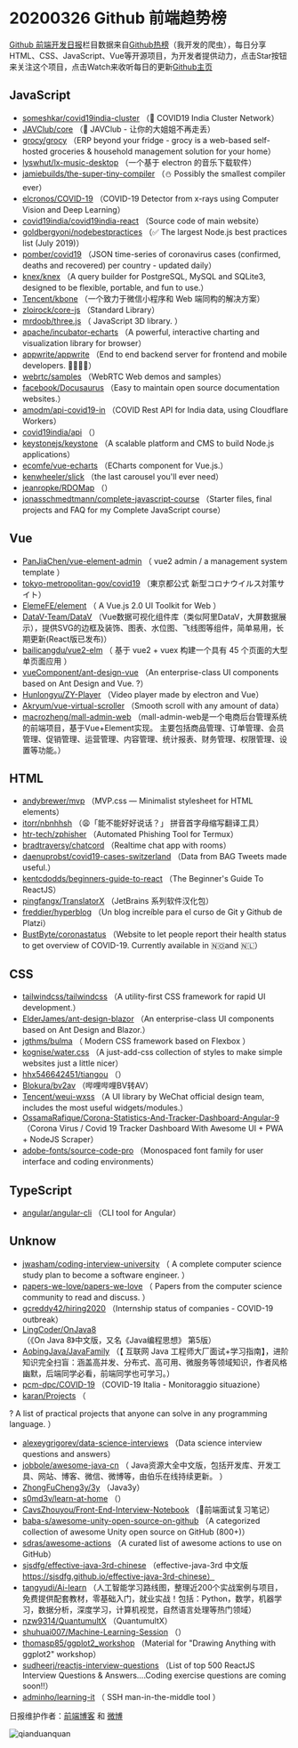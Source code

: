 # 20200326 Github 前端趋势榜

[Github 前端开发日报](https://qdkfweb.cn/c/news)栏目数据来自[Github热榜](https://github.qdkfweb.cn/)（我开发的爬虫），每日分享HTML、CSS、JavaScript、Vue等开源项目，为开发者提供动力，点击Star按钮来关注这个项目，点击Watch来收听每日的更新[Github主页](https://github.com/kujian/githubTrending)
## JavaScript

* [someshkar/covid19india-cluster](https://github.com/someshkar/covid19india-cluster) （&#x1f52c; COVID19 India Cluster Network）
* [JAVClub/core](https://github.com/JAVClub/core) （&#x1f51e; JAVClub - 让你的大姐姐不再走丢）
* [grocy/grocy](https://github.com/grocy/grocy) （ERP beyond your fridge - grocy is a web-based self-hosted groceries &amp; household management solution for your home）
* [lyswhut/lx-music-desktop](https://github.com/lyswhut/lx-music-desktop) （一个基于 electron 的音乐下载软件）
* [jamiebuilds/the-super-tiny-compiler](https://github.com/jamiebuilds/the-super-tiny-compiler) （⛄️ Possibly the smallest compiler ever）
* [elcronos/COVID-19](https://github.com/elcronos/COVID-19) （COVID-19 Detector from x-rays using Computer Vision and Deep Learning）
* [covid19india/covid19india-react](https://github.com/covid19india/covid19india-react) （Source code of main website）
* [goldbergyoni/nodebestpractices](https://github.com/goldbergyoni/nodebestpractices) （✅ The largest Node.js best practices list (July 2019)）
* [pomber/covid19](https://github.com/pomber/covid19) （JSON time-series of coronavirus cases (confirmed, deaths and recovered) per country - updated daily）
* [knex/knex](https://github.com/knex/knex) （A query builder for PostgreSQL, MySQL and SQLite3, designed to be flexible, portable, and fun to use.）
* [Tencent/kbone](https://github.com/Tencent/kbone) （一个致力于微信小程序和 Web 端同构的解决方案）
* [zloirock/core-js](https://github.com/zloirock/core-js) （Standard Library）
* [mrdoob/three.js](https://github.com/mrdoob/three.js) （
        JavaScript 3D library.
      ）
* [apache/incubator-echarts](https://github.com/apache/incubator-echarts) （A powerful, interactive charting and visualization library for browser）
* [appwrite/appwrite](https://github.com/appwrite/appwrite) （End to end backend server for frontend and mobile developers. &#x1f469;‍&#x1f4bb;&#x1f468;‍&#x1f4bb;）
* [webrtc/samples](https://github.com/webrtc/samples) （WebRTC Web demos and samples）
* [facebook/Docusaurus](https://github.com/facebook/Docusaurus) （Easy to maintain open source documentation websites.）
* [amodm/api-covid19-in](https://github.com/amodm/api-covid19-in) （COVID Rest API for India data, using Cloudflare Workers）
* [covid19india/api](https://github.com/covid19india/api) （）
* [keystonejs/keystone](https://github.com/keystonejs/keystone) （A scalable platform and CMS to build Node.js applications）
* [ecomfe/vue-echarts](https://github.com/ecomfe/vue-echarts) （ECharts component for Vue.js.）
* [kenwheeler/slick](https://github.com/kenwheeler/slick) （the last carousel you'll ever need）
* [jeanropke/RDOMap](https://github.com/jeanropke/RDOMap) （）
* [jonasschmedtmann/complete-javascript-course](https://github.com/jonasschmedtmann/complete-javascript-course) （Starter files, final projects and FAQ for my Complete JavaScript course）

## Vue

* [PanJiaChen/vue-element-admin](https://github.com/PanJiaChen/vue-element-admin) （
        vue2 admin / a management system template
      ）
* [tokyo-metropolitan-gov/covid19](https://github.com/tokyo-metropolitan-gov/covid19) （東京都公式 新型コロナウイルス対策サイト）
* [ElemeFE/element](https://github.com/ElemeFE/element) （
        A Vue.js 2.0 UI Toolkit for Web
      ）
* [DataV-Team/DataV](https://github.com/DataV-Team/DataV) （Vue数据可视化组件库（类似阿里DataV，大屏数据展示），提供SVG的边框及装饰、图表、水位图、飞线图等组件，简单易用，长期更新(React版已发布)）
* [bailicangdu/vue2-elm](https://github.com/bailicangdu/vue2-elm) （
        基于 vue2 + vuex 构建一个具有 45 个页面的大型单页面应用
      ）
* [vueComponent/ant-design-vue](https://github.com/vueComponent/ant-design-vue) （An enterprise-class UI components based on Ant Design and Vue. ?）
* [Hunlongyu/ZY-Player](https://github.com/Hunlongyu/ZY-Player) （Video player made by electron and Vue）
* [Akryum/vue-virtual-scroller](https://github.com/Akryum/vue-virtual-scroller) （Smooth scroll with any amount of data）
* [macrozheng/mall-admin-web](https://github.com/macrozheng/mall-admin-web) （mall-admin-web是一个电商后台管理系统的前端项目，基于Vue+Element实现。 主要包括商品管理、订单管理、会员管理、促销管理、运营管理、内容管理、统计报表、财务管理、权限管理、设置等功能。）

## HTML

* [andybrewer/mvp](https://github.com/andybrewer/mvp) （MVP.css — Minimalist stylesheet for HTML elements）
* [itorr/nbnhhsh](https://github.com/itorr/nbnhhsh) （&#x1f629;「能不能好好说话？」 拼音首字母缩写翻译工具）
* [htr-tech/zphisher](https://github.com/htr-tech/zphisher) （Automated Phishing Tool for Termux）
* [bradtraversy/chatcord](https://github.com/bradtraversy/chatcord) （Realtime chat app with rooms）
* [daenuprobst/covid19-cases-switzerland](https://github.com/daenuprobst/covid19-cases-switzerland) （Data from BAG Tweets made useful.）
* [kentcdodds/beginners-guide-to-react](https://github.com/kentcdodds/beginners-guide-to-react) （The Beginner's Guide To ReactJS）
* [pingfangx/TranslatorX](https://github.com/pingfangx/TranslatorX) （JetBrains 系列软件汉化包）
* [freddier/hyperblog](https://github.com/freddier/hyperblog) （Un blog increíble para el curso de Git y Github de Platzi）
* [BustByte/coronastatus](https://github.com/BustByte/coronastatus) （Website to let people report their health status to get overview of COVID-19. Currently available in &#x1f1f3;&#x1f1f4;and &#x1f1f3;&#x1f1f1;）

## CSS

* [tailwindcss/tailwindcss](https://github.com/tailwindcss/tailwindcss) （A utility-first CSS framework for rapid UI development.）
* [ElderJames/ant-design-blazor](https://github.com/ElderJames/ant-design-blazor) （An enterprise-class UI components based on Ant Design and Blazor.）
* [jgthms/bulma](https://github.com/jgthms/bulma) （
        Modern CSS framework based on Flexbox
      ）
* [kognise/water.css](https://github.com/kognise/water.css) （A just-add-css collection of styles to make simple websites just a little nicer）
* [hhx546642451/tiangou](https://github.com/hhx546642451/tiangou) （）
* [Blokura/bv2av](https://github.com/Blokura/bv2av) （哔哩哔哩BV转AV）
* [Tencent/weui-wxss](https://github.com/Tencent/weui-wxss) （A UI library by WeChat official design team, includes the most useful widgets/modules.）
* [OssamaRafique/Corona-Statistics-And-Tracker-Dashboard-Angular-9](https://github.com/OssamaRafique/Corona-Statistics-And-Tracker-Dashboard-Angular-9) （Corona Virus / Covid 19 Tracker Dashboard With Awesome UI + PWA + NodeJS Scraper）
* [adobe-fonts/source-code-pro](https://github.com/adobe-fonts/source-code-pro) （Monospaced font family for user interface and coding environments）

## TypeScript

* [angular/angular-cli](https://github.com/angular/angular-cli) （CLI tool for Angular）

## Unknow

* [jwasham/coding-interview-university](https://github.com/jwasham/coding-interview-university) （
        A complete computer science study plan to become a software engineer.
      ）
* [papers-we-love/papers-we-love](https://github.com/papers-we-love/papers-we-love) （
        Papers from the computer science community to read and discuss.
      ）
* [gcreddy42/hiring2020](https://github.com/gcreddy42/hiring2020) （Internship status of companies - COVID-19 outbreak）
* [LingCoder/OnJava8](https://github.com/LingCoder/OnJava8) （《On Java 8》中文版，又名《Java编程思想》 第5版）
* [AobingJava/JavaFamily](https://github.com/AobingJava/JavaFamily) （【 互联网 Java 工程师大厂面试+学习指南】，进阶知识完全扫盲：涵盖高并发、分布式、高可用、微服务等领域知识，作者风格幽默，后端同学必看，前端同学也可学习。）
* [pcm-dpc/COVID-19](https://github.com/pcm-dpc/COVID-19) （COVID-19 Italia - Monitoraggio situazione）
* [karan/Projects](https://github.com/karan/Projects) （
        
? A list of practical projects that anyone can solve in any programming language.
      ）
* [alexeygrigorev/data-science-interviews](https://github.com/alexeygrigorev/data-science-interviews) （Data science interview questions and answers）
* [jobbole/awesome-java-cn](https://github.com/jobbole/awesome-java-cn) （
        Java资源大全中文版，包括开发库、开发工具、网站、博客、微信、微博等，由伯乐在线持续更新。
      ）
* [ZhongFuCheng3y/3y](https://github.com/ZhongFuCheng3y/3y) （Java3y）
* [s0md3v/learn-at-home](https://github.com/s0md3v/learn-at-home) （）
* [CavsZhouyou/Front-End-Interview-Notebook](https://github.com/CavsZhouyou/Front-End-Interview-Notebook) （&#x1f41c;前端面试复习笔记）
* [baba-s/awesome-unity-open-source-on-github](https://github.com/baba-s/awesome-unity-open-source-on-github) （A categorized collection of awesome Unity open source on GitHub (800+)）
* [sdras/awesome-actions](https://github.com/sdras/awesome-actions) （A curated list of awesome actions to use on GitHub）
* [sjsdfg/effective-java-3rd-chinese](https://github.com/sjsdfg/effective-java-3rd-chinese) （effective-java-3rd 中文版 https://sjsdfg.github.io/effective-java-3rd-chinese）
* [tangyudi/Ai-learn](https://github.com/tangyudi/Ai-learn) （人工智能学习路线图，整理近200个实战案例与项目，免费提供配套教材，零基础入门，就业实战！包括：Python，数学，机器学习，数据分析，深度学习，计算机视觉，自然语言处理等热门领域）
* [nzw9314/QuantumultX](https://github.com/nzw9314/QuantumultX) （QuantumultX）
* [shuhuai007/Machine-Learning-Session](https://github.com/shuhuai007/Machine-Learning-Session) （）
* [thomasp85/ggplot2_workshop](https://github.com/thomasp85/ggplot2_workshop) （Material for "Drawing Anything with ggplot2" workshop）
* [sudheerj/reactjs-interview-questions](https://github.com/sudheerj/reactjs-interview-questions) （List of top 500 ReactJS Interview Questions &amp; Answers....Coding exercise questions are coming soon!!）
* [adminho/learning-it](https://github.com/adminho/learning-it) （
        SSH man-in-the-middle tool
      ）


日报维护作者：[前端博客](https://qdkfweb.cn/) 和 [微博](https://qdkfweb.cn/go/weibo)

![qianduanquan](https://user-images.githubusercontent.com/3055447/38468989-651132ac-3b80-11e8-8e6b-15122322a9d7.png)